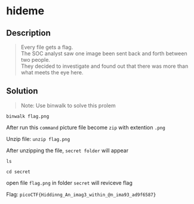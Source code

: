 <h1>hideme</h1>

<h2>Description</h2>
<blockquote>
  Every file gets a flag.<br/>
  The SOC analyst saw one image been sent back and forth between two people.<br/>
  They decided to investigate and found out that there was more than what meets the eye here.
</blockquote>

<h2>Solution</h2>
<blockquote>Note: Use binwalk to solve this prolem</blockquote>
<p><code>binwalk flag.png</code></p>
<p>After run this <code>command</code> picture file become <code>zip</code> with extention <code>.png</code></p>
<p>Unzip file: <code>unzip flag.png</code></p>
<p>After unzipping the file, <code>secret folder</code> will appear</p>
<p><code>ls</code></p>
<p><code>cd secret</code></p>
<p>open file <code>flag.png</code> in folder <code>secret</code> will reviceve flag</p>
<p></p>
<p>Flag: <code>picoCTF{Hiddinng_An_imag3_within_@n_ima93_ad9f6587}</code></p>
